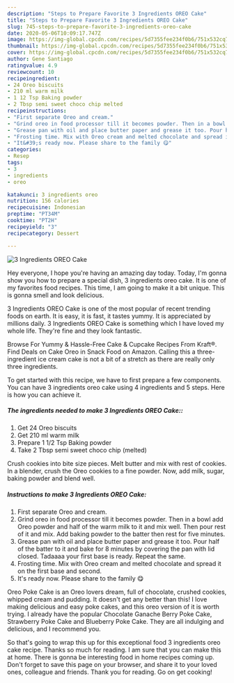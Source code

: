 ```yaml
---
description: "Steps to Prepare Favorite 3 Ingredients OREO Cake"
title: "Steps to Prepare Favorite 3 Ingredients OREO Cake"
slug: 745-steps-to-prepare-favorite-3-ingredients-oreo-cake
date: 2020-05-06T10:09:17.747Z
image: https://img-global.cpcdn.com/recipes/5d7355fee234f0b6/751x532cq70/3-ingredients-oreo-cake-recipe-main-photo.jpg
thumbnail: https://img-global.cpcdn.com/recipes/5d7355fee234f0b6/751x532cq70/3-ingredients-oreo-cake-recipe-main-photo.jpg
cover: https://img-global.cpcdn.com/recipes/5d7355fee234f0b6/751x532cq70/3-ingredients-oreo-cake-recipe-main-photo.jpg
author: Gene Santiago
ratingvalue: 4.9
reviewcount: 10
recipeingredient:
- 24 Oreo biscuits
- 210 ml warm milk
- 1 12 Tsp Baking powder
- 2 Tbsp semi sweet choco chip melted
recipeinstructions:
- "First separate Oreo and cream."
- "Grind oreo in food processor till it becomes powder. Then in a bowl add Oreo powder and half of the warm milk to it and mix well. Then pour rest of it and mix. Add baking powder to the batter then rest for five minutes."
- "Grease pan with oil and place butter paper and grease it too. Pour half of the batter to it and bake for 8 minutes by covering the pan with lid closed. Tadaaaa your first base is ready. Repeat the same."
- "Frosting time. Mix with Oreo cream and melted chocolate and spread it on the first base and second."
- "It&#39;s ready now. Please share to the family 😋"
categories:
- Resep
tags:
- 3
- ingredients
- oreo

katakunci: 3 ingredients oreo
nutrition: 156 calories
recipecuisine: Indonesian
preptime: "PT34M"
cooktime: "PT2H"
recipeyield: "3"
recipecategory: Dessert

---
```



![3 Ingredients OREO Cake](https://img-global.cpcdn.com/recipes/5d7355fee234f0b6/751x532cq70/3-ingredients-oreo-cake-recipe-main-photo.jpg)

Hey everyone, I hope you're having an amazing day today. Today, I'm gonna show you how to prepare a special dish, 3 ingredients oreo cake. It is one of my favorites food recipes. This time, I am going to make it a bit unique. This is gonna smell and look delicious.

3 Ingredients OREO Cake is one of the most popular of recent trending foods on earth. It is easy, it is fast, it tastes yummy. It is appreciated by millions daily. 3 Ingredients OREO Cake is something which I have loved my whole life. They're fine and they look fantastic.

Browse For Yummy &amp; Hassle-Free Cake &amp; Cupcake Recipes From Kraft®. Find Deals on Cake Oreo in Snack Food on Amazon. Calling this a three-ingredient ice cream cake is not a bit of a stretch as there are really only three ingredients.


To get started with this recipe, we have to first prepare a few components. You can have 3 ingredients oreo cake using 4 ingredients and 5 steps. Here is how you can achieve it.

##### The ingredients needed to make 3 Ingredients OREO Cake::

1. Get 24 Oreo biscuits
1. Get 210 ml warm milk
1. Prepare 1 1/2 Tsp Baking powder
1. Take 2 Tbsp semi sweet choco chip (melted)


Crush cookies into bite size pieces. Melt butter and mix with rest of cookies. In a blender, crush the Oreo cookies to a fine powder. Now, add milk, sugar, baking powder and blend well. 

##### Instructions to make 3 Ingredients OREO Cake:

1. First separate Oreo and cream.
1. Grind oreo in food processor till it becomes powder. Then in a bowl add Oreo powder and half of the warm milk to it and mix well. Then pour rest of it and mix. Add baking powder to the batter then rest for five minutes.
1. Grease pan with oil and place butter paper and grease it too. Pour half of the batter to it and bake for 8 minutes by covering the pan with lid closed. Tadaaaa your first base is ready. Repeat the same.
1. Frosting time. Mix with Oreo cream and melted chocolate and spread it on the first base and second.
1. It&#39;s ready now. Please share to the family 😋


Oreo Poke Cake is an Oreo lovers dream, full of chocolate, crushed cookies, whipped cream and pudding. It doesn&#39;t get any better than this! I love making delicious and easy poke cakes, and this oreo version of it is worth trying. I already have the popular Chocolate Ganache Berry Poke Cake, Strawberry Poke Cake and Blueberry Poke Cake. They are all indulging and delicious, and I recommend you. 

So that's going to wrap this up for this exceptional food 3 ingredients oreo cake recipe. Thanks so much for reading. I am sure that you can make this at home. There is gonna be interesting food in home recipes coming up. Don't forget to save this page on your browser, and share it to your loved ones, colleague and friends. Thank you for reading. Go on get cooking!
